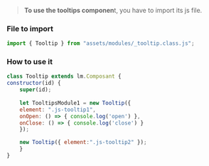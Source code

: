 > **To use the tooltips componen**t, you have to import its js file.


### File to import

```js
import { Tooltip } from "assets/modules/_tooltip.class.js";
```

### How to use it

```js
class Tooltip extends lm.Composant {
constructor(id) {
    super(id);
    
    let TooltipsModule1 = new Tooltip({
    element: ".js-tooltip1", 
    onOpen: () => { console.log('open') }, 
    onClose: () => { console.log('close') } 
    });

    new Tooltip({ element:".js-tooltip2" });
    }
}
```
